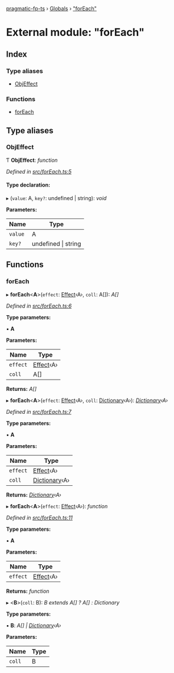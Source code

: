 [pragmatic-fp-ts](../README.md) › [Globals](../globals.md) › ["forEach"](_foreach_.md)

# External module: "forEach"

## Index

### Type aliases

* [ObjEffect](_foreach_.md#objeffect)

### Functions

* [forEach](_foreach_.md#foreach)

## Type aliases

###  ObjEffect

Ƭ **ObjEffect**: *function*

*Defined in [src/forEach.ts:5](https://github.com/hermann-p/pragmatic-fp-ts/blob/893c172/src/forEach.ts#L5)*

#### Type declaration:

▸ (`value`: A, `key?`: undefined | string): *void*

**Parameters:**

Name | Type |
------ | ------ |
`value` | A |
`key?` | undefined &#124; string |

## Functions

###  forEach

▸ **forEach**<**A**>(`effect`: [Effect](_types_.md#effect)‹A›, `coll`: A[]): *A[]*

*Defined in [src/forEach.ts:6](https://github.com/hermann-p/pragmatic-fp-ts/blob/893c172/src/forEach.ts#L6)*

**Type parameters:**

▪ **A**

**Parameters:**

Name | Type |
------ | ------ |
`effect` | [Effect](_types_.md#effect)‹A› |
`coll` | A[] |

**Returns:** *A[]*

▸ **forEach**<**A**>(`effect`: [Effect](_types_.md#effect)‹A›, `coll`: [Dictionary](_types_.md#dictionary)‹A›): *[Dictionary](_types_.md#dictionary)‹A›*

*Defined in [src/forEach.ts:7](https://github.com/hermann-p/pragmatic-fp-ts/blob/893c172/src/forEach.ts#L7)*

**Type parameters:**

▪ **A**

**Parameters:**

Name | Type |
------ | ------ |
`effect` | [Effect](_types_.md#effect)‹A› |
`coll` | [Dictionary](_types_.md#dictionary)‹A› |

**Returns:** *[Dictionary](_types_.md#dictionary)‹A›*

▸ **forEach**<**A**>(`effect`: [Effect](_types_.md#effect)‹A›): *function*

*Defined in [src/forEach.ts:11](https://github.com/hermann-p/pragmatic-fp-ts/blob/893c172/src/forEach.ts#L11)*

**Type parameters:**

▪ **A**

**Parameters:**

Name | Type |
------ | ------ |
`effect` | [Effect](_types_.md#effect)‹A› |

**Returns:** *function*

▸ <**B**>(`coll`: B): *B extends A[] ? A[] : Dictionary<A>*

**Type parameters:**

▪ **B**: *A[] | [Dictionary](_types_.md#dictionary)‹A›*

**Parameters:**

Name | Type |
------ | ------ |
`coll` | B |
